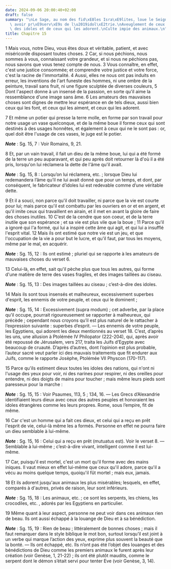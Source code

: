 ```yaml
---
date: 2024-09-06 20:00:40+02:00
draft: false
summary: "\nLe Sage, au nom des fid\xE8les Isra\xE9lites, loue le Seigneur de les\
  \ avoir pr\xE9serv\xE9s de l\u2019idol\xE2trie.\nAveuglement de ceux qui fabriquent\
  \ des idoles et de ceux qui les adorent.\nCulte impie des animaux.\n"
title: Chapitre 15
---
```





1 Mais vous, notre Dieu, vous êtes doux et véritable, patient, et avec miséricorde disposant toutes choses. 2 Car, si nous péchions, nous sommes à vous, connaissant votre grandeur, et si nous ne péchions pas, nous savons que vous tenez compte de nous. 3 Vous connaître, en effet, c'est une justice consommée; et comprendre votre justice et votre force, c'est la racine de l'immortalité. 4 Aussi, elles ne nous ont pas induits en erreur, les inventions de l'art funeste des hommes, ni une ombre de la peinture, travail sans fruit, ni une figure sculptée de diverses couleurs, 5 Dont l'aspect donne à un insensé de la passion, en sorte qu'il aime la ressemblance d'une image sans âme. 6 Les amateurs des mauvaises choses sont dignes de mettre leur espérance en de tels dieux, aussi bien ceux qui les font, et ceux qui les aiment, et ceux qui les adorent.


7 Et même un potier qui presse la terre molle, en forme par son travail pour notre usage un vase quelconque, et de la même boue il forme ceux qui sont destinés à des usages honnêtes, et également à ceux qui ne le sont pas : or, quel doit être l'usage de ces vases, le juge est le potier.

***Note*** :  Sg. 15, 7 : Voir Romains, 9, 21.

8 Et, par un vain travail, il fait un dieu de la même boue, lui qui a été formé de la terre un peu auparavant, et qui peu après doit retourner là d'où il a été pris, lorsqu'on lui réclamera la dette de l'âme qu'il avait.

***Note*** :  Sg. 15, 8 : Lorsqu’on lui réclamera, etc. ; lorsque Dieu lui redemandera l’âme qu’il ne lui avait donné que pour un temps, et dont, par conséquent, le fabricateur d’idoles lui est redevable comme d’une véritable dette.

9 Et il a souci, non parce qu'il doit travailler, ni parce que la vie est courte pour lui; mais parce qu'il est combattu par les ouvriers en or et en argent, et qu'il imite ceux qui travaillent en airain, et il met en avant la gloire de faire des choses inutiles. 10 C'est de la cendre que son coeur, et de la terre inutile que son espérance ; et sa vie est plus vile que la boue ; 11 Parce qu'il a ignoré qui l'a formé, qui lui a inspiré cette âme qui agit, et qui lui a insufflé l'esprit vital. 12 Mais ils ont estimé que notre vie est un jeu, et que l'occupation de la vie a pour but le lucre, et qu'il faut, par tous les moyens, même par le mal, en acquérir.

***Note*** :  Sg. 15, 12 : Ils ont estimé ; pluriel qui se rapporte à les amateurs de mauvaises choses du verset 6.

13 Celui-là, en effet, sait qu'il pèche plus que tous les autres, qui forme d'une matière de terre des vases fragiles, et des images taillées au ciseau.

***Note*** :  Sg. 15, 13 : Des images taillées au ciseau ; c’est-à-dire des idoles.


14 Mais ils sont tous insensés et malheureux, excessivement superbes d'esprit, les ennemis de votre peuple, et ceux qui le dominent ;

***Note*** :  Sg. 15, 14 : Excessivement (supra modum) ; cet adverbe, par la place qu’il occupe, pourrait rigoureusement se rapporter à malheureux, qui précède ; cependant nous croyons qu’il est plus naturel de le rattacher à l’expression suivante : superbes d’esprit. ― Les ennemis de votre peuple, les Egyptiens, qui adorent les dieux mentionnés au verset 18. C’est, d’après les uns, une allusion à Ptolémée IV Philopator (222-204), qui, après avoir été repoussé de Jérusalem, vers 217, traita les Juifs d’Egypte avec beaucoup de cruauté. D’après d’autres, dont l’opinion est plus probable, l’auteur sacré veut parler ici des mauvais traitements que fit endurer aux Juifs, comme le rapporte Josèphe, Ptolémée VII Physcon (170-117).


15 Parce qu'ils estiment dieux toutes les idoles des nations, qui n'ont ni l'usage des yeux pour voir, ni des narines pour respirer, ni des oreilles pour entendre, ni des doigts de mains pour toucher ; mais même leurs pieds sont paresseux pour la marche :

***Note*** :  Sg. 15, 15 : Voir Psaumes, 113, 5 ; 134, 16. ― Les Grecs d’Alexandrie identifiaient leurs dieux avec ceux des autres peuples et honoraient les idoles étrangères comme les leurs propres. Rome, sous l’empire, fit de même.

16 Car c'est un homme qui a fait ces dieux, et celui qui a reçu en prêt l'esprit de vie, celui-là même les a formés. Personne en effet ne pourra faire un dieu semblable à lui-même.

***Note*** :  Sg. 15, 16 : Celui qui a reçu en prêt (mutuatus est). Voir le verset 8. ― Semblable à lui-même ; c’est-à-dire vivant, intelligent comme il est lui-même.

17 Car, puisqu'il est mortel, c'est un mort qu'il forme avec des mains iniques. Il vaut mieux en effet lui-même que ceux qu'il adore, parce qu'il a vécu au moins quelque temps, quoiqu'il fût mortel ; mais eux, jamais.


18 Et ils adorent jusqu'aux animaux les plus misérables; lesquels, en effet, comparés à d'autres, privés de raison, leur sont inférieurs.

***Note*** :  Sg. 15, 18 : Les animaux, etc. ; ce sont les serpents, les chiens, les crocodiles, etc. , adorés par les Egyptiens en particulier.

19 Même quant à leur aspect, personne ne peut voir dans ces animaux rien de beau. Ils ont aussi échappé à la louange de Dieu et à sa bénédiction.

***Note*** :  Sg. 15, 19 : Rien de beau ; littéralement de bonnes choses ; mais il faut remarquer dans le style biblique le mot bon, surtout lorsqu’il est joint à un verbe qui marque l’action des yeux, exprime plus souvent la beauté que la bonté. ― Ils ont échappé, etc. Ils n’ont pas été l’objet des louanges et des bénédictions de Dieu comme les premiers animaux le furent après leur création (voir Genèse, 1, 21-22) ; ils ont été plutôt maudits, comme le serpent dont le démon s’était servi pour tenter Eve (voir Genèse, 3, 14).

